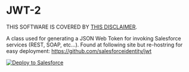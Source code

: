 # JWT-2

THIS SOFTWARE IS COVERED BY [THIS DISCLAIMER](https://raw.githubusercontent.com/thedges/Disclaimer/master/disclaimer.txt).

A class used for generating a JSON Web Token for invoking Salesforce services (REST, SOAP, etc...). Found at following site but re-hostring for easy deployment: https://github.com/salesforceidentity/jwt

<a href="https://githubsfdeploy.herokuapp.com">
  <img alt="Deploy to Salesforce"
       src="https://raw.githubusercontent.com/afawcett/githubsfdeploy/master/deploy.png">
</a>
